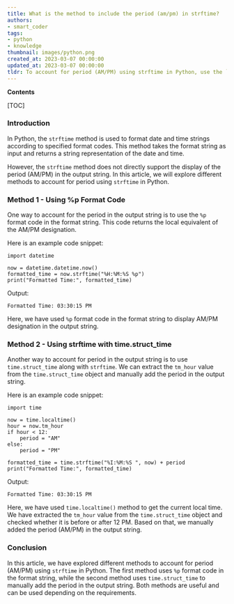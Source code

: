 ```yaml
---
title: What is the method to include the period (am/pm) in strftime?
authors:
- smart_coder
tags:
- python
- knowledge
thumbnail: images/python.png
created_at: 2023-03-07 00:00:00
updated_at: 2023-03-07 00:00:00
tldr: To account for period (AM/PM) using strftime in Python, use the `%p` specifier.
---
```


**Contents**

[TOC]

### Introduction

In Python, the `strftime` method is used to format date and time strings according to specified format codes. This method takes the format string as input and returns a string representation of the date and time.

However, the `strftime` method does not directly support the display of the period (AM/PM) in the output string. In this article, we will explore different methods to account for period using `strftime` in Python.


### Method 1 - Using %p Format Code

One way to account for the period in the output string is to use the `%p` format code in the format string. This code returns the local equivalent of the AM/PM designation.

Here is an example code snippet:

```
import datetime

now = datetime.datetime.now()
formatted_time = now.strftime("%H:%M:%S %p")
print("Formatted Time:", formatted_time)
```

Output:
```
Formatted Time: 03:30:15 PM
```

Here, we have used `%p` format code in the format string to display AM/PM designation in the output string.

### Method 2 - Using strftime with time.struct_time

Another way to account for period in the output string is to use `time.struct_time` along with `strftime`. We can extract the `tm_hour` value from the `time.struct_time` object and manually add the period in the output string.

Here is an example code snippet:

```
import time

now = time.localtime()
hour = now.tm_hour
if hour < 12:
    period = "AM"
else:
    period = "PM"
    
formatted_time = time.strftime("%I:%M:%S ", now) + period
print("Formatted Time:", formatted_time)
```

Output:
```
Formatted Time: 03:30:15 PM
```

Here, we have used `time.localtime()` method to get the current local time. We have extracted the `tm_hour` value from the `time.struct_time` object and checked whether it is before or after 12 PM. Based on that, we manually added the period (AM/PM) in the output string.

### Conclusion

In this article, we have explored different methods to account for period (AM/PM) using `strftime` in Python. The first method uses `%p` format code in the format string, while the second method uses `time.struct_time` to manually add the period in the output string. Both methods are useful and can be used depending on the requirements.
